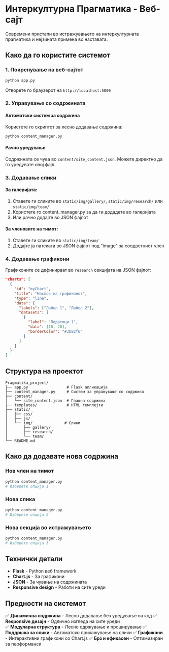 # Интеркултурна Прагматика - Веб-сајт

Современи пристапи во истражувањето на интеркултурната прагматика и нејзината примена во наставата.

## Како да го користите системот

### 1. Покренување на веб-сајтот
```bash
python app.py
```
Отворете го браузерот на `http://localhost:5000`

### 2. Управување со содржината

#### Автоматски систем за содржина
Користете го скриптот за лесно додавање содржина:
```bash
python content_manager.py
```

#### Рачно уредување
Содржината се чува во `content/site_content.json`. Можете директно да го уредувате овој фајл.

### 3. Додавање слики

#### За галеријата:
1. Ставете ги сликите во `static/img/gallery/`, `static/img/research/` или `static/img/team/`
2. Користете го content_manager.py за да ги додадете во галеријата
3. Или рачно додајте во JSON фајлот

#### За членовите на тимот:
1. Ставете ги сликите во `static/img/team/`
2. Додајте ја патеката во JSON фајлот под "image" за соодветниот член

### 4. Додавање графикони

Графиконите се дефинираат во `research` секцијата на JSON фајлот:

```json
"charts": [
  {
    "id": "myChart",
    "title": "Наслов на графиконот",
    "type": "line",
    "data": {
      "labels": ["Лабел 1", "Лабел 2"],
      "datasets": [
        {
          "label": "Податоци 1",
          "data": [10, 20],
          "borderColor": "#3b82f6"
        }
      ]
    }
  }
]
```

## Структура на проектот

```
Pragmatika_project/
├── app.py                 # Flask апликација
├── content_manager.py     # Систем за управување со содржина
├── content/
│   └── site_content.json  # Главна содржина
├── templates/             # HTML темплејти
├── static/
│   ├── css/
│   ├── js/
│   └── img/              # Слики
│       ├── gallery/
│       ├── research/
│       └── team/
└── README.md
```

## Како да додавате нова содржина

### Нов член на тимот
```bash
python content_manager.py
# Изберете опција 1
```

### Нова слика
```bash
python content_manager.py  
# Изберете опција 2
```

### Нова секција во истражувањето
```bash
python content_manager.py
# Изберете опција 3
```

## Технички детали

- **Flask** - Python веб framework
- **Chart.js** - За графикони
- **JSON** - За чување на содржината
- **Responsive design** - Работи на сите уреди

## Предности на системот

✅ **Динамична содржина** - Лесно додавање без уредување на код
✅ **Responsive дизајн** - Одлично изгледа на сите уреди  
✅ **Модуларна структура** - Лесно одржување и проширување
✅ **Поддршка за слики** - Автоматско прикажување на слики
✅ **Графикони** - Интерактивни графикони со Chart.js
✅ **Брз и ефикасен** - Оптимизиран за перформанси
